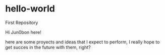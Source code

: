 # hello-world
First Repository

Hi Jun0bon here!

here are some proyects and ideas that I expect to perform, I really hope to get succes in the future with them, right?
